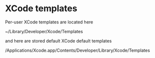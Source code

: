 # XCode templates

Per-user XCode templates are located here

~/Library/Developer/Xcode/Templates

and here are stored default XCode default templates

/Applications/Xcode.app/Contents/Developer/Library/Xcode/Templates
